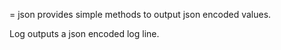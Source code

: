 = json provides simple methods to output json encoded values.

Log outputs a json encoded log line.

